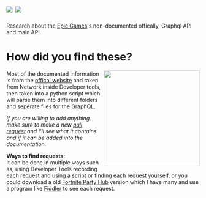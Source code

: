 # ![](https://raw.githubusercontent.com/ToutinRoger/FortniteFovChanger/main/EpicGraphQL-cache.svg) ![](https://raw.githubusercontent.com/ToutinRoger/FortniteFovChanger/main/EpicGraphQL2-cache-a.svg)

Research about the [Epic Games](https://www.epicgames.com/)'s non-documented offically, Graphql API and main API.

# How did you find these?
<img align="right" width="250" height="250" src="https://raw.githubusercontent.com/ToutinRoger/FortniteFovChanger/main/EpicGraphQL2-cache-a-c.svg">

  Most of the documented information is from the [offical website](https://www.epicgames.com/) and taken from Network inside Developer tools, then taken into a python script which will parse them into different folders and seperate files for the GraphQL.
  
  *If you are willing to add anything, make sure to make a new [pull request](https://github.com/Tectors/EpicGraphQL/pulls) and I'll see what it contains and if it can be added into the documentation.*
  
  **Ways to find requests**:
  <br> It can be done in multiple ways such as, using Developer Tools recording each request and using a [script](https://github.com/Tectors/EpicGraphQL/tree/main/scripting) or finding each request yourself, or you could download a old [Fortnite Party Hub](https://www.epicgames.com/fortnite/en-US/news/party-hub-faq) version which I have many and use a program like [Fiddler](https://www.telerik.com/fiddler) to see each request.

# 
